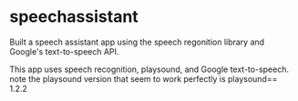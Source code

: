 # speechassistant
 Built a speech assistant app using the speech regonition library and Google's text-to-speech API.
 
This app uses speech recognition, playsound, and Google text-to-speech. note the playsound version that seem to work perfectly is 
playsound== 1.2.2
